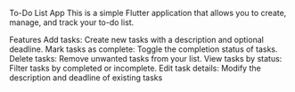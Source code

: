 To-Do List App
This is a simple Flutter application that allows you to create, manage, and track your to-do list.

Features
Add tasks: Create new tasks with a description and optional deadline.
Mark tasks as complete: Toggle the completion status of tasks.
Delete tasks: Remove unwanted tasks from your list.
View tasks by status: Filter tasks by completed or incomplete.
Edit task details: Modify the description and deadline of existing tasks
